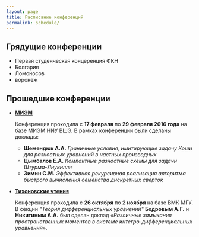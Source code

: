 ```yaml
---
layout: page
title: Расписание конференций
permalink: schedule/
---
```


## Грядущие конференции

+ Первая студенческая концеренция ФКН
+ Болгария
+ Ломоносов
+ воронеж

## Прошедшие конференции

+ **[МИЭМ](https://miem.hse.ru/armntk)**

  Конференция проходила с **17 февраля** по **29 февраля 2016 года** на базе МИЭМ НИУ ВШЭ. В рамках конференции были сделаны доклады:
  + **Шемендюк А.А.** _Граничные условия, имитирующие задачу Коши для разностных уравнений в
  частных производных_
  + **Цымбалов Е.А.** _Компактные разностные схемы для задачи Штурма-Лиувилля_
  + **Зимин С.М.** _Эффективная рекурсивная реализация алгоритма быстрого вычисления семейства дискретных сверток_

  
+ **[Тихоновские чтения](https://cs.msu.ru/tikhonov_readings2015)**

  Конференция проходила с **26 октября** по **2 ноября** на базе ВМК МГУ. В секции _"Теория дифференциальных уравнений"_ **Бодровым А.Г.** и **Никитиным А.А.** был сделан доклад _«Различные замыкания пространственных моментов в системе интегро-дифференциальных уравнений»_.
